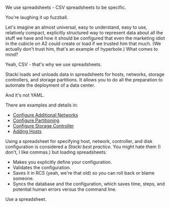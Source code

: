 We use spreadsheets - CSV spreadsheets to be specific.

You're laughing it up fuzzball.

Let's imagine an almost universal, easy to understand, easy to use, relatively compact, explicitly structured way to represent data about all the stuff we have and how it should be configured that even the marketing idiot in the cubicle on A2 could create or load if we trusted him that much. (We actually don't trust him, that's an example of hyperbole.) What comes to mind?

Yeah, CSV - that's why we use spreadsheets.

Stacki loads and unloads data in spreadsheets for hosts, networks, storage controllers, and storage partitions. It allows you to do all the preparation to automate the deployment of a data center.

And it's not YAML.

There are examples and details in:

* [Configure Additional Networks](Network-Configuration)
* [Configure Partitioning](Partitioning-Configuration)
* [Configure Storage Controller](Storage-Configuration)
* [Adding Hosts](Backend-Install-Spreadsheet)

Using a spreadsheet for specifying host, network, controller, and disk configuration is considered a *Stacki best practice*. You might hate them (I don't, I like commas.) but loading spreadsheets:

* Makes you explicitly define your configuration.
* Validates the configuration.
* Saves it in RCS (yeah, we're that old) so you can roll back or blame someone.
* Syncs the database and the configuration, which saves time, steps, and potential human errors versus the command line.

Use a spreadsheet.
